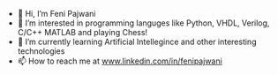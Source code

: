 - 👋 Hi, I’m Feni Pajwani
- 👀 I’m interested in programming languges like Python, VHDL, Verilog, C/C++ MATLAB and playing Chess!
- 🌱 I’m currently learning Artificial Intellegince and other interesting technologies
- 📫 How to reach me at www.linkedin.com/in/fenipajwani 

